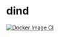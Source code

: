 # dind

[![Docker Image CI](https://github.com/fossrob/dind/actions/workflows/docker-image.yml/badge.svg)](https://github.com/fossrob/dind/actions/workflows/docker-image.yml)
